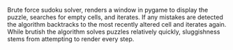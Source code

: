 Brute force sudoku solver, renders a window in pygame to display the puzzle, searches for empty cells, and iterates. 
If any mistakes are detected the algorithm backtracks to the most recently altered cell and iterates again.
While brutish the algorithm solves puzzles relatively quickly, sluggishness stems from attempting to render every step.
